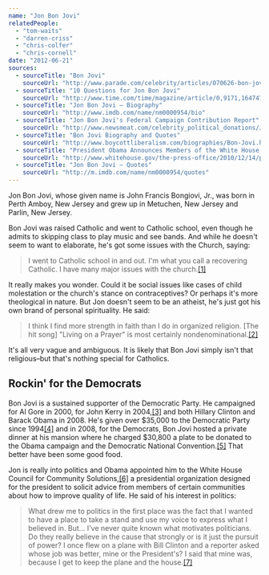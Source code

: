 ```yaml
---
name: "Jon Bon Jovi"
relatedPeople:
  - "tom-waits"
  - "darren-criss"
  - "chris-colfer"
  - "chris-cornell"
date: "2012-06-21"
sources:
  - sourceTitle: "Bon Jovi"
    sourceUrl: "http://www.parade.com/celebrity/articles/070626-bon-jovi.html"
  - sourceTitle: "10 Questions for Jon Bon Jovi"
    sourceUrl: "http://www.time.com/time/magazine/article/0,9171,1647476,00.html"
  - sourceTitle: "Jon Bon Jovi – Biography"
    sourceUrl: "http://www.imdb.com/name/nm0000954/bio"
  - sourceTitle: "Jon Bon Jovi's Federal Campaign Contribution Report"
    sourceUrl: "http://www.newsmeat.com/celebrity_political_donations/Jon_Bon_Jovi.php"
  - sourceTitle: "Bon Jovi Biography and Quotes"
    sourceUrl: "http://www.boycottliberalism.com/biographies/Bon-Jovi.htm"
  - sourceTitle: "President Obama Announces Members of the White House Council for Community Solutions"
    sourceUrl: "http://www.whitehouse.gov/the-press-office/2010/12/14/president-obama-announces-members-white-house-council-community-solution"
  - sourceTitle: "Jon Bon Jovi – Quotes"
    sourceUrl: "http://m.imdb.com/name/nm0000954/quotes"
---
```


Jon Bon Jovi, whose given name is John Francis Bongiovi, Jr., was born in Perth Amboy, New Jersey and grew up in Metuchen, New Jersey and Parlin, New Jersey.

Bon Jovi was raised Catholic and went to Catholic school, even though he admits to skipping class to play music and see bands. And while he doesn't seem to want to elaborate, he's got some issues with the Church, saying:

>I went to Catholic school in and out. I'm what you call a recovering Catholic. I have many major issues with the church.<a class="source-citation" href="#http://www.parade.com/celebrity/articles/070626-bon-jovi.html" title="Bon Jovi">[1]</a>

It really makes you wonder. Could it be social issues like cases of child molestation or the church's stance on contraceptives? Or perhaps it's more theological in nature. But Jon doesn't seem to be an atheist, he's just got his own brand of personal spirituality. He said:

>I think I find more strength in faith than I do in organized religion. [The hit song] "Living on a Prayer" is most certainly nondenominational.<a class="source-citation" href="#http://www.time.com/time/magazine/article/0,9171,1647476,00.html" title="10 Questions for Jon Bon Jovi">[2]</a>

It's all very vague and ambiguous. It is likely that Bon Jovi simply isn't that religious–but that's nothing special for Catholics.


## Rockin' for the Democrats

Bon Jovi is a sustained supporter of the Democratic Party. He campaigned for Al Gore in 2000, for John Kerry in 2004,<a class="source-citation" href="#http://www.imdb.com/name/nm0000954/bio" title="Jon Bon Jovi – Biography">[3]</a> and both Hillary Clinton and Barack Obama in 2008. He's given over $35,000 to the Democratic Party since 1994<a class="source-citation" href="#http://www.newsmeat.com/celebrity_political_donations/Jon_Bon_Jovi.php" title="Jon Bon Jovi&apos;s Federal Campaign Contribution Report">[4]</a> and in 2008, for the Democrats, Bon Jovi hosted a private dinner at his mansion where he charged $30,800 a plate to be donated to the Obama campaign and the Democratic National Convention.<a class="source-citation" href="#http://www.boycottliberalism.com/biographies/Bon-Jovi.htm" title="Bon Jovi Biography and Quotes">[5]</a> That better have been some good food.

Jon is really into politics and Obama appointed him to the White House Council for Community Solutions,<a class="source-citation" href="#http://www.whitehouse.gov/the-press-office/2010/12/14/president-obama-announces-members-white-house-council-community-solution" title="President Obama Announces Members of the White House Council for Community Solutions">[6]</a> a presidential organization designed for the president to solicit advice from members of certain communities about how to improve quality of life. He said of his interest in politics:

>What drew me to politics in the first place was the fact that I wanted to have a place to take a stand and use my voice to express what I believed in. But… I've never quite known what motivates politicians. Do they really believe in the cause that strongly or is it just the pursuit of power? I once flew on a plane with Bill Clinton and a reporter asked whose job was better, mine or the President's? I said that mine was, because I get to keep the plane and the house.<a class="source-citation" href="#http://m.imdb.com/name/nm0000954/quotes" title="Jon Bon Jovi – Quotes">[7]</a>